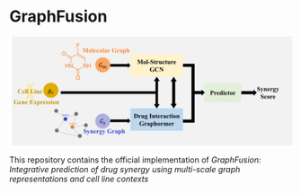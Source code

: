 # GraphFusion

![image](overview2.png)

This repository contains the official implementation of _GraphFusion: Integrative prediction of drug synergy using multi-scale graph representations and cell line contexts_
